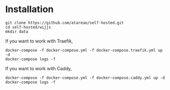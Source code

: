 # Installation

```
git clone https://github.com/atareao/self-hosted.git
cd self-hosted/wijjs
mkdir data
```

If you want to work with Traefik,

```
docker-compose -f docker-compose.yml -f docker-compose.traefik.yml up -d
docker-compose logs -f
```

If you want to work with Caddy,

```
docker-compose -f docker-compose.yml -f docker-compose.caddy.yml up -d
docker-compose logs -f
```

